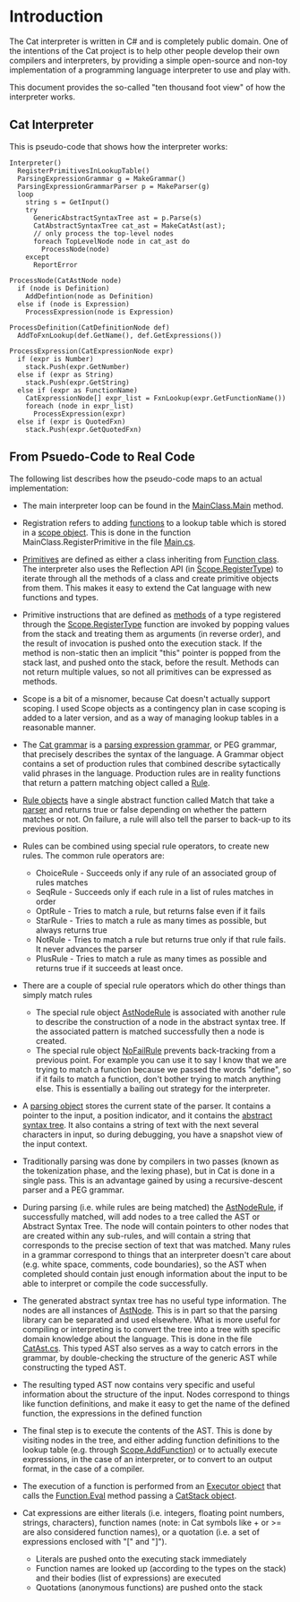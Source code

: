# Introduction #

The Cat interpreter is written in C# and is completely public domain. One of the intentions of the Cat project is to help other people develop their own compilers and interpreters, by providing a simple open-source and non-toy implementation of a programming language interpreter to use and play with.

This document provides the so-called "ten thousand foot view" of how the interpreter works.

## Cat Interpreter ##

This is pseudo-code that shows how the interpreter works:

```
Interpreter()
  RegisterPrimitivesInLookupTable()
  ParsingExpressionGrammar g = MakeGrammar()
  ParsingExpressionGrammarParser p = MakeParser(g)
  loop 
    string s = GetInput()
    try
      GenericAbstractSyntaxTree ast = p.Parse(s)
      CatAbstractSyntaxTree cat_ast = MakeCatAst(ast);           
      // only process the top-level nodes
      foreach TopLevelNode node in cat_ast do
        ProcessNode(node)
    except
      ReportError

ProcessNode(CatAstNode node)
  if (node is Definition)
    AddDefintion(node as Definition)
  else if (node is Expression)
    ProcessExpression(node is Expression)  

ProcessDefinition(CatDefinitionNode def)
  AddToFxnLookup(def.GetName(), def.GetExpressions())

ProcessExpression(CatExpressionNode expr)
  if (expr is Number)
    stack.Push(expr.GetNumber)
  else if (expr as String)
    stack.Push(expr.GetString)
  else if (expr as FunctionName)
    CatExpressionNode[] expr_list = FxnLookup(expr.GetFunctionName())
    foreach (node in expr_list)
      ProcessExpression(expr)
  else if (expr is QuotedFxn)
    stack.Push(expr.GetQuotedFxn)   
```

## From Psuedo-Code to Real Code ##

The following list describes how the pseudo-code maps to an actual implementation:

  * The main interpreter loop can be found in the [MainClass.Main](http://cat-language.googlecode.com/svn/trunk/Main.cs) method.

  * Registration refers to adding [functions](http://cat-language.googlecode.com/svn/trunk/Functions.cs) to a lookup table which is stored in a [scope object](http://cat-language.googlecode.com/svn/trunk/Scope.cs). This is done in the function MainClass.RegisterPrimitive in the file [Main.cs](http://cat-language.googlecode.com/svn/trunk/Main.cs).

  * [Primitives](http://cat-language.googlecode.com/svn/trunk/Primitives.cs) are defined as either a class inheriting from [Function class](http://cat-language.googlecode.com/svn/trunk/Functions.cs). The interpreter also uses the Reflection API (in [Scope.RegisterType](http://cat-language.googlecode.com/svn/trunk/Scope.cs)) to iterate through all the methods of a class and create primitive objects from them. This makes it easy to extend the Cat language with new functions and types.

  * Primitive instructions that are defined as [methods](http://cat-language.googlecode.com/svn/trunk/Method.cs) of a type registered through the [Scope.RegisterType](http://cat-language.googlecode.com/svn/trunk/Scope.cs) function are invoked by popping values from the stack and treating them as arguments (in reverse order), and the result of invocation is pushed onto the execution stack. If the method is non-static then an implicit "this" pointer is popped from the stack last, and pushed onto the stack, before the result. Methods can not return multiple values, so not all primitives can be expressed as methods.

  * Scope is a bit of a misnomer, because Cat doesn't actually support scoping. I used Scope objects as a contingency plan in case scoping is added to a later version, and as a way of managing lookup tables in a reasonable manner.

  * The [Cat grammar](http://cat-language.googlecode.com/svn/trunk/CatGrammar.cs) is a [parsing expression grammar](http://cat-language.googlecode.com/svn/trunk/PegBaseGrammar.cs), or PEG grammar, that precisely describes the syntax of the language. A Grammar object contains a set of production rules that combined describe sytactically valid phrases in the language. Production rules are in reality functions that return a pattern matching object called a [Rule](http://cat-language.googlecode.com/svn/trunk/PegBaseGrammar.cs).

  * [Rule objects](http://cat-language.googlecode.com/svn/trunk/PegBaseGrammar.cs) have a single abstract function called Match that take a [parser](http://cat-language.googlecode.com/svn/trunk/PegParser.cs) and returns true or false depending on whether the pattern matches or not. On failure, a rule will also tell the parser to back-up to its previous position.

  * Rules can be combined using special rule operators, to create new rules. The common rule operators are:
    * ChoiceRule - Succeeds only if any rule of an associated group of rules matches
    * SeqRule - Succeeds only if each rule in a list of rules matches in order
    * OptRule - Tries to match a rule, but returns false even if it fails
    * StarRule - Tries to match a rule as many times as possible, but always returns true
    * NotRule - Tries to match a rule but returns true only if that rule fails. It never advances the parser
    * PlusRule - Tries to match a rule as many times as possible and returns true if it succeeds at least once.

  * There are a couple of special rule operators which do other things than simply match rules
    * The special rule object [AstNodeRule](http://cat-language.googlecode.com/svn/trunk/PegBaseGrammar.cs) is associated with another rule to describe the construction of a node in the abstract syntax tree. If the associated pattern is matched successfully then  a node is created.
    * The special rule object [NoFailRule](http://cat-language.googlecode.com/svn/trunk/PegBaseGrammar.cs) prevents back-tracking from a previous point. For example you can use it to say I know that we are trying to match a function because we passed the words "define", so if it fails to match a function, don't bother trying to match anything else. This is essentially a bailing out strategy for the interpreter.

  * A [parsing object](http://cat-language.googlecode.com/svn/trunk/PegParser.cs) stores the current state of the parser. It contains a pointer to the input, a position indicator, and it contains the [abstract syntax tree](http://cat-language.googlecode.com/svn/trunk/PegAst.cs). It also contains a string of text with the next several characters in input, so during debugging, you have a snapshot view of the input context.

  * Traditionally parsing was done by compilers in two passes (known as the tokenization phase, and the lexing phase), but in Cat is done in a single pass. This is an advantage gained by using a recursive-descent parser and a PEG grammar.

  * During parsing (i.e. while rules are being matched) the [AstNodeRule](http://cat-language.googlecode.com/svn/trunk/PegBaseGrammar.cs), if successfully matched, will add nodes to a tree called the AST or Abstract Syntax Tree. The node will contain pointers to other nodes that are created within any sub-rules, and will contain a string that corresponds to the precise section of text that was matched. Many rules in a grammar correspond to things that an interpreter doesn't care about (e.g. white space, comments, code boundaries), so the AST when completed should contain just enough information about the input to be able to interpret or compile the code successfully.

  * The generated abstract syntax tree has no useful type information. The nodes are all instances of [AstNode](http://cat-language.googlecode.com/svn/trunk/CatAst.cs). This is in part so that the parsing library can be separated and used elsewhere. What is more useful for compiling or interpreting is to convert the tree into a tree with specific domain knowledge about the language. This is done in the file [CatAst.cs](http://cat-language.googlecode.com/svn/trunk/CatAst.cs). This typed AST also serves as a way to catch errors in the grammar, by double-checking the structure of the generic AST while constructing the typed AST.

  * The resulting typed AST now contains very specific and useful information about the structure of the input. Nodes correspond to things like function definitions, and make it easy to get the name of the defined function, the expressions in the defined function

  * The final step is to execute the contents of the AST. This is done by visiting nodes in the tree, and either adding function definitions to the lookup table (e.g. through [Scope.AddFunction](http://cat-language.googlecode.com/svn/trunk/Scope.cs)) or to actually execute expressions, in the case of an interpreter, or to convert to an output format, in the case of a compiler.

  * The execution of a function is performed from an [Executor object](http://cat-language.googlecode.com/svn/trunk/Executor.cs) that calls the [Function.Eval](http://cat-language.googlecode.com/svn/trunk/Functions.cs) method passing a [CatStack object](http://cat-language.googlecode.com/svn/trunk/CatStack.cs).

  * Cat expressions are either literals (i.e. integers, floating point numbers, strings, characters), function names (note: in Cat symbols like + or >= are also considered function names), or a quotation (i.e. a set of expressions enclosed with "[" and "]").
    * Literals are pushed onto the executing stack immediately
    * Function names are looked up (according to the types on the stack) and their bodies (list of expressions) are executed
    * Quotations (anonymous functions) are pushed onto the stack